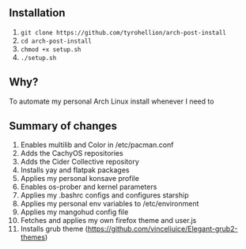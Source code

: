 ## Installation

1. `git clone https://github.com/tyrohellion/arch-post-install`
2. `cd arch-post-install`
3. `chmod +x setup.sh`
4. `./setup.sh`

## Why?

To automate my personal Arch Linux install whenever I need to

## Summary of changes

1. Enables multilib and Color in /etc/pacman.conf
2. Adds the CachyOS repositories
3. Adds the Cider Collective repository
4. Installs yay and flatpak packages
5. Applies my personal konsave profile
6. Enables os-prober and kernel parameters
7. Applies my .bashrc configs and configures starship
8. Applies my personal env variables to /etc/environment
9. Applies my mangohud config file
10. Fetches and applies my own firefox theme and user.js
11. Installs grub theme (https://github.com/vinceliuice/Elegant-grub2-themes)
